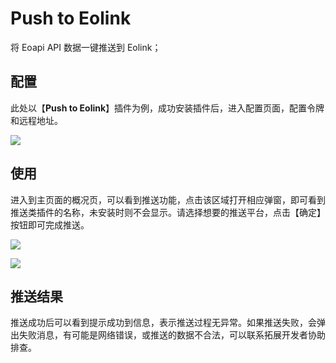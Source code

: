 # Push to Eolink

将 Eoapi API 数据一键推送到 Eolink；

## 配置

此处以【**Push to Eolink**】插件为例，成功安装插件后，进入配置页面，配置令牌和远程地址。

![](https://raw.githubusercontent.com/eolinker/eoapi-extensions/main/packages/feature/push/eolink/assets/images/image-05-20_17-09-50.jpg)

## 使用

进入到主页面的概况页，可以看到推送功能，点击该区域打开相应弹窗，即可看到推送类插件的名称，未安装时则不会显示。请选择想要的推送平台，点击【确定】按钮即可完成推送。

![](https://raw.githubusercontent.com/eolinker/eoapi-extensions/main/packages/feature/push/eolink/assets/images/image-20220512173000566.png)

![](https://raw.githubusercontent.com/eolinker/eoapi-extensions/main/packages/feature/push/eolink/assets/images/image-20220512173054947.png)

## 推送结果

推送成功后可以看到提示成功到信息，表示推送过程无异常。如果推送失败，会弹出失败消息，有可能是网络错误，或推送的数据不合法，可以联系拓展开发者协助排查。
